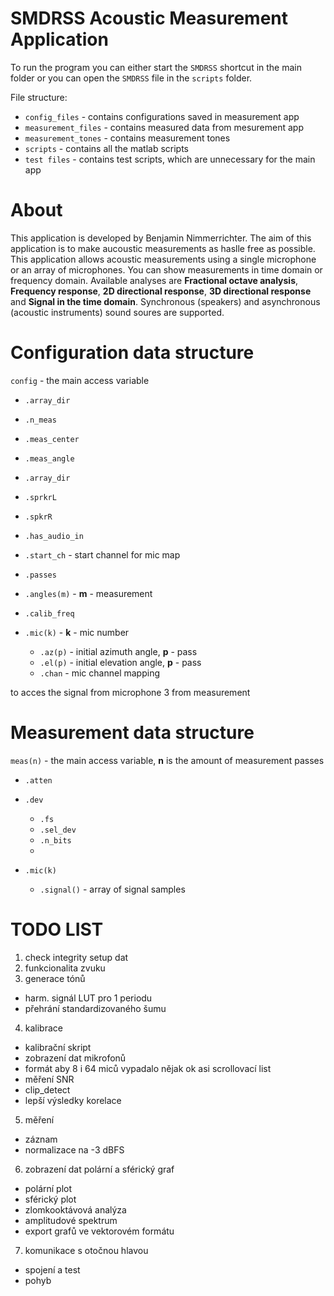# SMDRSS Acoustic Measurement Application

To run the program you can either start the `SMDRSS` shortcut in the main folder or you can open the `SMDRSS` file in the `scripts` folder.

File structure:
- `config_files` - contains configurations saved in measurement app
- `measurement_files` - contains measured data from mesurement app
- `measurement_tones` - contains measurement tones
- `scripts` - contains all the matlab scripts
- `test files` - contains test scripts, which are unnecessary for the main app


# About
This application is developed by Benjamin Nimmerrichter. The aim of this application is to make aucoustic measurements as haslle free as possible. This application allows acoustic measurements using a single microphone or an array of microphones. 
You can show measurements in time domain or frequency domain. Available analyses are **Fractional octave analysis**, **Frequency response**, **2D directional response**, **3D directional response** and **Signal in the time domain**. Synchronous (speakers) and asynchronous (acoustic instruments) sound soures are supported.

# Configuration data structure
`config` - the main access variable
- `.array_dir`
- `.n_meas`
- `.meas_center`
- `.meas_angle`
- `.array_dir`
- `.sprkrL`
- `.spkrR`
- `.has_audio_in`
- `.start_ch` - start channel for mic map
- `.passes`
- `.angles(m)` - **m** - measurement
- `.calib_freq`

- `.mic(k)` - **k** - mic number
	- `.az(p)` - initial azimuth angle, **p** - pass
	- `.el(p)` - initial elevation angle, **p** - pass
	- `.chan` - mic channel mapping
	
	
to acces the signal from microphone 3 from measurement
# Measurement data structure
`meas(n)` - the main access variable, **n** is the amount of measurement passes
- `.atten`

- `.dev`
	- `.fs`
	- `.sel_dev`
	- `.n_bits`
	-
- `.mic(k)`
	- `.signal()` - array of signal samples
	

# TODO LIST
1. check integrity setup dat
2. funkcionalita zvuku
3. generace tónů
- harm. signál LUT pro 1 periodu
- přehrání standardizovaného šumu
4. kalibrace 
- kalibrační skript
- zobrazení dat mikrofonů 
- formát aby 8 i 64 miců vypadalo nějak ok asi scrollovací list
- měření SNR
- clip_detect
- lepší výsledky korelace
5. měření
- záznam
- normalizace na -3 dBFS
6. zobrazení dat polární a sférický graf
- polární plot
- sférický plot
- zlomkooktávová analýza
- amplitudové spektrum
- export grafů ve vektorovém formátu
7. komunikace s otočnou hlavou
- spojení a test
- pohyb
